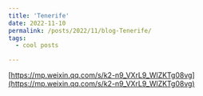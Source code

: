 ```yaml
---
title: 'Tenerife'
date: 2022-11-10
permalink: /posts/2022/11/blog-Tenerife/
tags:
  - cool posts

---
```


[https://mp.weixin.qq.com/s/k2-n9_VXrL9_WlZKTg08vg](https://mp.weixin.qq.com/s/k2-n9_VXrL9_WlZKTg08vg)
